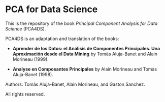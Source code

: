 # PCA for Data Science

This is the repository of the book 
_Principal Component Analysis for Data Science_ (PCA4DS).

PCA4DS is an adaptation and translation of the books:

- __Aprender de los Datos: el Análisis de Componentes Principales. Una Aproximación desde el Data Mining__ 
by Tomàs Aluja-Banet and Alain Morineau (1999).

- __Analyse en Composantes Principales__ 
by Alain Morineau and Tomàs Aluja-Banet (1998).


Authors: Tomàs Aluja-Banet, Alain Morineau, and Gaston Sanchez.

All rights reserved.

